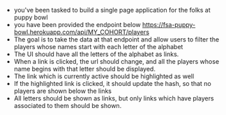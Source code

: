 - you've been tasked to build a single page application for the folks at puppy bowl
- you have been provided the endpoint below https://fsa-puppy-bowl.herokuapp.com/api/MY_COHORT/players
- The goal is to take the data at that endpoint and allow users to filter the players whose names start with each letter of the alphabet
- The UI should have all the letters of the alphabet as links.
- When a link is clicked, the url should change, and all the players whose name begins with that letter should be displayed.
- The link which is currently active should be highlighted as well
- If the highlighted link is clicked, it should update the hash, so that no players are shown below the links
- All letters should be shown as links, but only links which have players associated to them should be shown.
